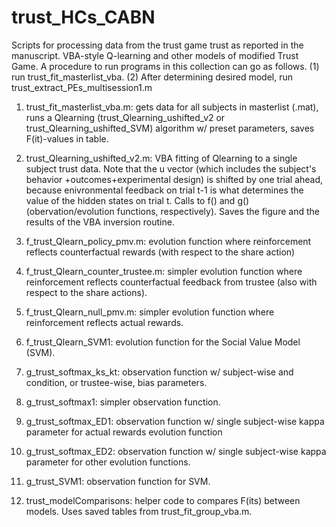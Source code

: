 # trust_HCs_CABN
Scripts for processing data from the trust game trust as reported in the manuscript.
VBA-style Q-learning and other models of modified Trust Game.
A procedure to run programs in this collection can go as follows. 
(1) run trust_fit_masterlist_vba. 
(2) After determining desired model, run trust_extract_PEs_multisession1.m 


1. trust_fit_masterlist_vba.m: gets data for all subjects in masterlist (.mat), runs a Qlearning (trust_Qlearning_ushifted_v2 or trust_Qlearning_ushifted_SVM) algorithm w/ preset parameters, saves F(it)-values in table.

2. trust_Qlearning_ushifted_v2.m: VBA fitting of Qlearning to a single subject trust data. Note that the u vector (which includes the subject's behavior +outcomes+experimental design) is shifted by one trial ahead, because enivronmental feedback on trial t-1 is what determines the value of the hidden states on trial t. Calls to f() and g() (obervation/evolution functions, respectively). Saves the figure and the results of the VBA inversion routine.

3. f_trust_Qlearn_policy_pmv.m: evolution function where reinforcement reflects counterfactual rewards (with respect to the share action)

4. f_trust_Qlearn_counter_trustee.m: simpler evolution function where reinforcement reflects counterfactual feedback from trustee (also with respect to the share actions).

5. f_trust_Qlearn_null_pmv.m: simpler evolution function where reinforcement reflects actual rewards.

6. f_trust_Qlearn_SVM1: evolution function for the Social Value Model (SVM).

7. g_trust_softmax_ks_kt: observation function w/ subject-wise and condition, or trustee-wise, bias parameters.

8. g_trust_softmax1: simpler observation function.

9. g_trust_softmax_ED1: observation function w/ single subject-wise kappa parameter for actual rewards evolution function

10. g_trust_softmax_ED2: observation function w/ single subject-wise kappa parameter for other evolution functions.

11. g_trust_SVM1: observation function for SVM.

12. trust_modelComparisons: helper code to compares F(its) between models. Uses saved tables from trust_fit_group_vba.m.
